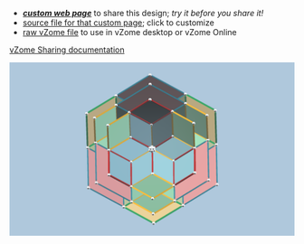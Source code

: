 
 - [***custom web page***][post] to share this design; *try it before you share it!*
 - [source file for that custom page][source]; click to customize
 - [raw vZome file][raw] to use in vZome desktop or vZome Online

[vZome Sharing documentation](https://vzome.github.io/vzome/sharing.html#how-it-works)

![Image](<Three-fold-flower.png>)


[post]: <https://John-Kostick.github.io/vzome-sharing/2022/01/11/Three-fold-flower-18-46-16.html>
[source]: <https://github.com/John-Kostick/vzome-sharing/edit/main/_posts/2022-01-11-Three-fold-flower-18-46-16.md>
[raw]: <https://raw.githubusercontent.com/John-Kostick/vzome-sharing/main/2022/01/11/18-46-16-Three-fold-flower/Three-fold-flower.vZome>